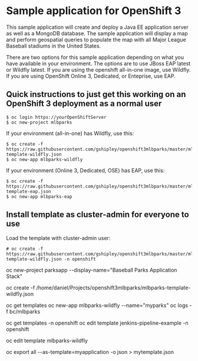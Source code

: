# Sample application for OpenShift 3

This sample application will create and deploy a Java EE application server as well as a MongoDB database.  The sample application will display a map and perform geospatial queries to populate the map with all Major League Baseball stadiums in the United States.

There are two options for this sample application depending on what you have available in your environment.  The options are to use JBoss EAP latest or Wildfly latest.  If you are using the openshift all-in-one image, use Wildfly.  If you are using OpenShift Online 3, Dedicated, or Enteprise, use EAP.

## Quick instructions to just get this working on an OpenShift 3 deployment as a normal user

````
$ oc login https://yourOpenShiftServer
$ oc new-project mlbparks
````
If your environment (all-in-one) has Wildfly, use this:
`````
$ oc create -f https://raw.githubusercontent.com/gshipley/openshift3mlbparks/master/mlbparks-template-wildfly.json
$ oc new-app mlbparks-wildfly
`````
If your environment (Online 3, Dedicated, OSE) has EAP, use this:
`````
$ oc create -f https://raw.githubusercontent.com/gshipley/openshift3mlbparks/master/mlbparks-template-eap.json
$ oc new-app mlbparks-eap
``````
## Install template as cluster-admin for everyone to use

Load the template with cluster-admin user:

`````
# oc create -f https://raw.githubusercontent.com/gshipley/openshift3mlbparks/master/mlbparks-template-wildfly.json -n openshift
`````



oc new-project parksapp --display-name="Baseball Parks Application Stack"

oc create -f /home/daniel/Projects/openshift3mlbparks/mlbparks-template-wildfly.json

oc get templates
oc new-app mlbparks-wildfly --name="myparks"
oc logs -f bc/mlbparks

 oc get templates -n openshift
 oc edit template jenkins-pipeline-example -n openshift

 oc edit template mlbparks-wildfly

oc export all --as-template=myapplication -o json > mytemplate.json

